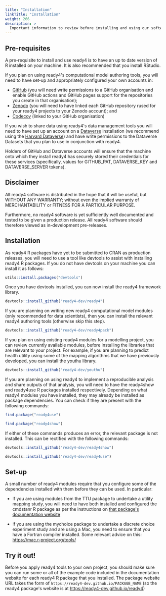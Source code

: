 ```yaml
---
title: "Installation"
linkTitle: "Installation"
weight: 266
description: >
  Important information to review before installing and using our software
---
```


## Pre-requisites

A pre-requisite to install and use ready4 is to have an up to date version of R installed on your machine. It is also recommended that you install RStudio.

If you plan on using ready4's computational model authoring tools, you will need to have set-up and appropriately configured your own accounts in:

- [GitHub](https://github.com) (you will need write permissions to a GitHub organisation and enable GitHub actions and GitHub pages support for the repositories you create in that organisation);
- [Zenodo](https://zenodo.org) (you will need to have linked each GitHub repository rused for your ready4 projects to your Zenodo account); and
- [Codecov](https://about.codecov.io) (linked to your GitHub organisation)

If you wish to share data using ready4's data management tools you will need to have set up an account on a [Dataverse](https://dataverse.org) installation (we recommend using the [Harvard Dataverse](https://dataverse.harvard.edu)) and have write permissions to the Dataverse Datasets that you plan to use in conjunction with ready4.

Holders of GitHub and Dataverse accounts will ensure that the machine onto which they install ready4 has securely stored their credentials for these services (specifically, values for GITHUB_PAT, DATAVERSE_KEY and DATAVERSE_SERVER tokens).

## Disclaimer
All ready4 software is distributed in the hope that it will be useful, but WITHOUT ANY WARRANTY; without even the implied warranty of MERCHANTABILITY or FITNESS FOR A PARTICULAR PURPOSE.

Furthermore, no ready4 software is yet sufficiently well documented and tested to be given a production release. All ready4 software should therefore viewed as in-development pre-releases.

## Installation
As ready4 R packages have yet to be submitted to CRAN as production releases, you will need to use a tool like devtools to assist with installing ready4 R packages. If you do not have devtools on your machine you can install it as follows:

```r
utils::install.packages("devtools")
```
Once you have devtools installed, you can now install the ready4 framework library.

```r
devtools::install_github("ready4-dev/ready4")
```

If you are planning on writing new ready4 computational model modules (only recommended for data scientists), then you can install the relevant ready4 authoring tools (otherwise skip this step).

```r
devtools::install_github("ready4-dev/ready4pack")
```

If you plan on using existing ready4 modules for a modelling project, you can review currently available modules, before installing the libraries that are relevant to your project. For example, if you are planning to predict health utility using some of the mapping algorithms that we have previously developed, you can install the youthu library.

```r
devtools::install_github("ready4-dev/youthu")
```

If you are planning on using ready4 to implement a reproducible analysis and share outputs of that analysis, you will need to have the ready4show and ready4use R packages installed respectively. Depending on what ready4 modules you have installed, they may already be installed as package dependencies. You can check if they are present with the following commands:

```r
find.package("ready4use")
```
```r
find.package("ready4show")
```

If either of these commands produces an error, the relevant package is not installed. This can be rectified with the following commands:

```r
devtools::install_github("ready4-dev/ready4show")
```
```r
devtools::install_github("ready4-dev/ready4use")
```

## Set-up
A small number of ready4 modules require that you configure some of the dependencies installed with them before they can be used. In particular:

- If you are using modules from the TTU package to undertake a utility mapping study, you will need to have both installed and configured the cmdstanr R package as per the instructions on [that package's documentation website](https://mc-stan.org/cmdstanr/)

- If you are using the mychoice package to undertake a discrete choice experiment study and are using a Mac, you need to ensure that you have a Fortran compiler installed. Some relevant advice on this: https://mac.r-project.org/tools/


## Try it out!

Before you apply ready4 tools to your own project, you should make sure you can run some or all of the example code included in the documentation website for each ready4 R package that you installed. The package website URL takes the form of `https://ready4-dev.github.io/PACKAGE_NAME` (so the ready4 package's website is at https://ready4-dev.github.io/ready4)

